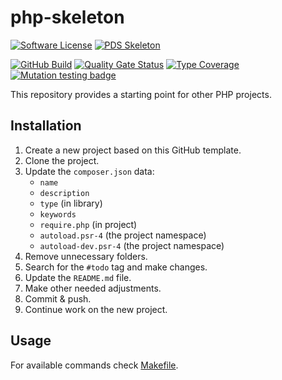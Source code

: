 # php-skeleton

[![Software License](https://img.shields.io/badge/license-MIT-green.svg)](LICENSE)
[![PDS Skeleton](https://img.shields.io/badge/pds-skeleton-blue.svg?style=flat-square)](https://github.com/php-pds/skeleton)

[![GitHub Build](https://github.com/milan-miscevic/php-skeleton/workflows/Test/badge.svg?branch=master)](https://github.com/milan-miscevic/php-skeleton/actions)
[![Quality Gate Status](https://sonarcloud.io/api/project_badges/measure?project=milan-miscevic_php-skeleton&metric=alert_status)](https://sonarcloud.io/dashboard?id=milan-miscevic_php-skeleton)
[![Type Coverage](https://shepherd.dev/github/milan-miscevic/php-skeleton/coverage.svg)](https://shepherd.dev/github/milan-miscevic/php-skeleton)
[![Mutation testing badge](https://img.shields.io/endpoint?style=flat&url=https%3A%2F%2Fbadge-api.stryker-mutator.io%2Fgithub.com%2Fmilan-miscevic%2Fphp-skeleton%2Fmaster)](https://dashboard.stryker-mutator.io/reports/github.com/milan-miscevic/php-skeleton/master)

This repository provides a starting point for other PHP projects.

## Installation

1. Create a new project based on this GitHub template.
1. Clone the project.
1. Update the `composer.json` data:
    * `name`
    * `description`
    * `type` (in library)
    * `keywords`
    * `require.php` (in project)
    * `autoload.psr-4` (the project namespace)
    * `autoload-dev.psr-4` (the project namespace)
1. Remove unnecessary folders.
1. Search for the `#todo` tag and make changes.
1. Update the `README.md` file.
1. Make other needed adjustments.
1. Commit & push.
1. Continue work on the new project.

## Usage

For available commands check [Makefile](Makefile).
